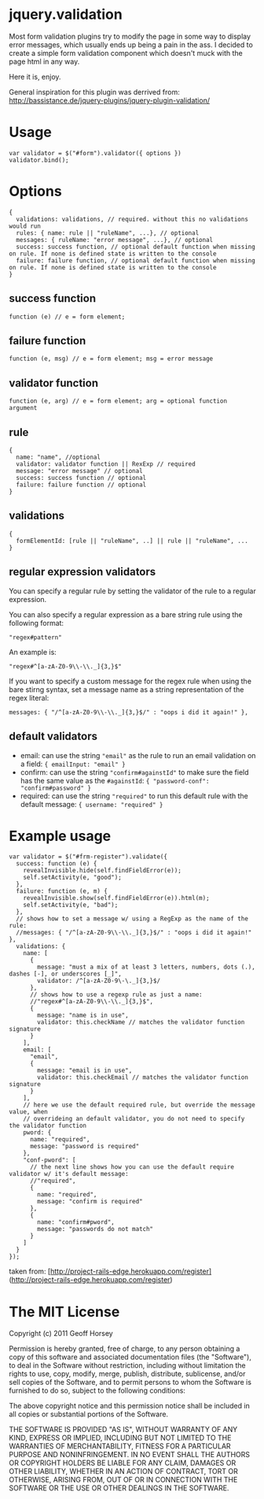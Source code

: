 jquery.validation
===
Most form validation plugins try to modify the page in some way to display error
messages, which usually ends up being a pain in the ass.  I decided to create a 
simple form validation component which doesn't muck with the page html in any way.

Here it is, enjoy.

General inspiration for this plugin was derrived from: http://bassistance.de/jquery-plugins/jquery-plugin-validation/

Usage
===
    var validator = $("#form").validator({ options })
    validator.bind();

Options
===
    {
      validations: validations, // required. without this no validations would run
      rules: { name: rule || "ruleName", ...}, // optional 
      messages: { ruleName: "error message", ...}, // optional 
      success: success function, // optional default function when missing on rule. If none is defined state is written to the console
      failure: failure function, // optional default function when missing on rule. If none is defined state is written to the console
    }

success function
---
    function (e) // e = form element;

failure function
---
    function (e, msg) // e = form element; msg = error message

validator function
---
    function (e, arg) // e = form element; arg = optional function argument

rule
---
    {
      name: "name", //optional 
      validator: validator function || RexExp // required
      message: "error message" // optional
      success: success function // optional
      failure: failure function // optional
    }

validations
---
    {
      formElementId: [rule || "ruleName", ..] || rule || "ruleName", ...
    }

regular expression validators
---
You can specify a regular rule by setting the validator of the rule to a regular expression.

You can also specify a regular expression as a bare string rule using the following format:

    "regex#pattern"

An example is:

    "regex#^[a-zA-Z0-9\\-\\._]{3,}$"

If you want to specify a custom message for the regex rule when using the bare stirng syntax, set a
message name as a string representation of the regex literal: 

    messages: { "/^[a-zA-Z0-9\\-\\._]{3,}$/" : "oops i did it again!" },

default validators
---
 * email: can use the string `"email"` as the rule to run an email validation on a field: `{ emailInput: "email" }`
 * confirm: can use the string `"confirm#againstId"` to make sure the field has the same value as the `#againstId`: `{ "password-conf": "confirm#password" }`
 * required: can use the string `"required"` to run this default rule with the default message: `{ username: "required" }`

Example usage
===
    var validator = $("#frm-register").validate({
      success: function (e) {
        revealInvisible.hide(self.findFieldError(e));
        self.setActivity(e, "good");
      },
      failure: function (e, m) {
        revealInvisible.show(self.findFieldError(e)).html(m);
        self.setActivity(e, "bad");
      },
      // shows how to set a message w/ using a RegExp as the name of the rule:
      //messages: { "/^[a-zA-Z0-9\\-\\._]{3,}$/" : "oops i did it again!" },
      validations: {
        name: [
          {
            message: "must a mix of at least 3 letters, numbers, dots (.), dashes [-], or underscores [_]",
            validator: /^[a-zA-Z0-9\-\._]{3,}$/
          },
          // shows how to use a regexp rule as just a name:
          //"regex#^[a-zA-Z0-9\\-\\._]{3,}$",
          {
            message: "name is in use",
            validator: this.checkName // matches the validator function signature
          }
        ],
        email: [
          "email",
          {
            message: "email is in use",
            validator: this.checkEmail // matches the validator function signature
          }
        ],
        // here we use the default required rule, but override the message value, when 
        // overrideing an default validator, you do not need to specify the validator function
        pword: {
          name: "required",
          message: "password is required"
        },
        "conf-pword": [
          // the next line shows how you can use the default require validator w/ it's default message:
          //"required", 
          {
            name: "required",
            message: "confirm is required"
          },
          {
            name: "confirm#pword",
            message: "passwords do not match"
          }
        ]
      }
    });

taken from: [http://project-rails-edge.herokuapp.com/register] (http://project-rails-edge.herokuapp.com/register)

The MIT License
=== 
 Copyright (c) 2011 Geoff Horsey
 
 Permission is hereby granted, free of charge, to any person obtaining a copy
 of this software and associated documentation files (the "Software"), to deal
 in the Software without restriction, including without limitation the rights
 to use, copy, modify, merge, publish, distribute, sublicense, and/or sell
 copies of the Software, and to permit persons to whom the Software is
 furnished to do so, subject to the following conditions:
 
 The above copyright notice and this permission notice shall be included in
 all copies or substantial portions of the Software.

 THE SOFTWARE IS PROVIDED "AS IS", WITHOUT WARRANTY OF ANY KIND, EXPRESS OR
 IMPLIED, INCLUDING BUT NOT LIMITED TO THE WARRANTIES OF MERCHANTABILITY,
 FITNESS FOR A PARTICULAR PURPOSE AND NONINFRINGEMENT. IN NO EVENT SHALL THE
 AUTHORS OR COPYRIGHT HOLDERS BE LIABLE FOR ANY CLAIM, DAMAGES OR OTHER
 LIABILITY, WHETHER IN AN ACTION OF CONTRACT, TORT OR OTHERWISE, ARISING FROM,
 OUT OF OR IN CONNECTION WITH THE SOFTWARE OR THE USE OR OTHER DEALINGS IN
 THE SOFTWARE.
